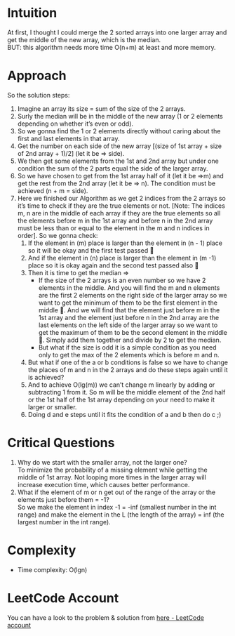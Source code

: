# Intuition
At first, I thought I could merge the 2 sorted arrays into one larger array and get the middle of the new array, which is the median.<br />
BUT: this algorithm needs more time O(n+m) at least and more memory.

# Approach
So the solution steps:
1. Imagine an array its size = sum of the size of the 2 arrays.
2. Surly the median will be in the middle of the new array (1 or 2 elements depending on whether it’s even or odd).
3. So we gonna find the 1 or 2 elements directly without caring about the first and last elements in that array.
4. Get the number on each side of the new array [(size of 1st array + size of 2nd array + 1)/2] (let it be => side).
5. We then get some elements from the 1st and 2nd array but under one condition the sum of the 2 parts equal the side of the larger array.
6. So we have chosen to get from the 1st array half of it (let it be =>m) and get the rest from the 2nd array (let it be => n). The condition must be achieved (n + m = side).
7. Here we finished our Algorithm as we get 2 indices from the 2 arrays so it’s time to check if they are the true elements or not. [Note: The indices m, n are in the middle of each array if they are the true elements so all the elements before m in the 1st array and before n in the 2nd array must be less than or equal to the element in the m and n indices in order]. So we gonna check:
    1. If the element in (m) place is larger than the element in (n - 1) place so it will be okay and the first test passed 🎉
    2. And if the element in (n) place is larger than the element in (m -1) place so it is okay again and the second test passed also 🎉
    3. Then it is time to get the median ⇒
        * If the size of the 2 arrays is an even number so we have 2 elements in the middle. And you will find the m and n elements are the first 2 elements on the right side of the larger array so we want to get the minimum of them to be the first element in the middle 👏.  And we will find that the element just before m in the 1st array and the element just before n in the 2nd array are the last elements on the left side of the larger array so we want to get the maximum of them to be the second element in the middle 🎉. Simply add them together and divide by 2 to get the median.
        * But what if the size is odd it is a simple condition as you need only to get the max of the 2 elements which is before m and n.
    4. But what if one of the a or b conditions is false so we have to change the places of m and n in the 2 arrays and do these steps again until it is achieved?
    5. And to achieve O(lg(m)) we can’t change m linearly by adding or subtracting 1 from it. So m will be the middle element of the 2nd half or the 1st half of the 1st array depending on your need to make it larger or smaller. 
    6. Doing d and e steps until it fits the condition of a and b then do c ;)

# Critical Questions
1. Why do we start with the smaller array, not the larger one?<br />
    To minimize the probability of a missing element while getting the middle of 1st array.
	Not looping more times in the larger array will increase execution time, which causes better performance.
2. What if the element of m or n get out of the range of the array or the elements just before them  = -1?<br />
So we make the element in index -1 = -inf (smallest number in the int range) and make the element in the L (the length of the array) =  inf (the largest number in the int range).

# Complexity
- Time complexity: O(lgn)

# LeetCode Account
You can have a look to the problem & solution from [here - LeetCode account](https://leetcode.com/problems/median-of-two-sorted-arrays/solutions/3256807/easy-recursion-solution-with-explanation/)
